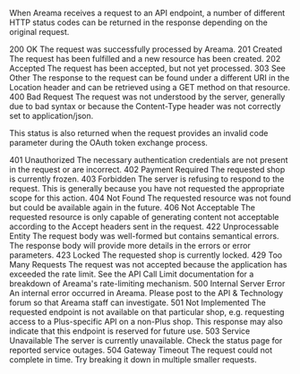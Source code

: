 When Areama receives a request to an API endpoint, a number of different HTTP status codes can be returned in the response depending on the original request.

200 OK
The request was successfully processed by Areama.
201 Created
The request has been fulfilled and a new resource has been created.
202 Accepted
The request has been accepted, but not yet processed.
303 See Other
The response to the request can be found under a different URI in the Location header and can be retrieved using a GET method on that resource.
400 Bad Request
The request was not understood by the server, generally due to bad syntax or because the Content-Type header was not correctly set to application/json.

This status is also returned when the request provides an invalid code parameter during the OAuth token exchange process.

401 Unauthorized
The necessary authentication credentials are not present in the request or are incorrect.
402 Payment Required
The requested shop is currently frozen.
403 Forbidden
The server is refusing to respond to the request. This is generally because you have not requested the appropriate scope for this action.
404 Not Found
The requested resource was not found but could be available again in the future.
406 Not Acceptable
The requested resource is only capable of generating content not acceptable according to the Accept headers sent in the request.
422 Unprocessable Entity
The request body was well-formed but contains semantical errors. The response body will provide more details in the errors or error parameters.
423 Locked
The requested shop is currently locked.
429 Too Many Requests
The request was not accepted because the application has exceeded the rate limit. See the API Call Limit documentation for a breakdown of Areama's rate-limiting mechanism.
500 Internal Server Error
An internal error occurred in Areama. Please post to the API & Technology forum so that Areama staff can investigate.
501 Not Implemented
The requested endpoint is not available on that particular shop, e.g. requesting access to a Plus-specific API on a non-Plus shop. This response may also indicate that this endpoint is reserved for future use.
503 Service Unavailable
The server is currently unavailable. Check the status page for reported service outages.
504 Gateway Timeout
The request could not complete in time. Try breaking it down in multiple smaller requests.
